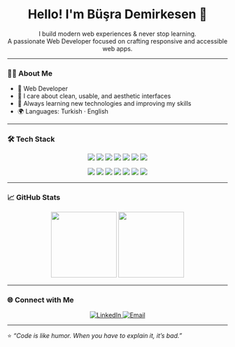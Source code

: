 <h1 align="center">Hello! I'm Büşra Demirkesen 👋</h1>
<p align="center">
  I build modern web experiences & never stop learning.<br>
  A passionate Web Developer focused on crafting responsive and accessible web apps.
</p>

---

### 🧑‍💻 About Me
- 🚀 Web Developer  
- 🎨 I care about clean, usable, and aesthetic interfaces  
- 🧠 Always learning new technologies and improving my skills  
- 🌍 Languages: Turkish · English  

---

### 🛠️ Tech Stack

<p align="center">
  <!-- Languages -->
  <img src="https://img.shields.io/badge/JavaScript-F7DF1E?style=for-the-badge&logo=javascript&logoColor=black"/>
  <img src="https://img.shields.io/badge/TypeScript-007ACC?style=for-the-badge&logo=typescript&logoColor=white"/>
  <img src="https://img.shields.io/badge/React-61DAFB?style=for-the-badge&logo=react&logoColor=black"/>
  <img src="https://img.shields.io/badge/Next.js-000000?style=for-the-badge&logo=nextdotjs&logoColor=white"/>
  <img src="https://img.shields.io/badge/Tailwind_CSS-38B2AC?style=for-the-badge&logo=tailwind-css&logoColor=white"/>
  <img src="https://img.shields.io/badge/Material_UI-007FFF?style=for-the-badge&logo=mui&logoColor=white"/>
  <img src="https://img.shields.io/badge/Bootstrap-563D7C?style=for-the-badge&logo=bootstrap&logoColor=white"/>
</p>

<p align="center">
  <!-- Tools -->
  <img src="https://img.shields.io/badge/Firebase-FFCA28?style=for-the-badge&logo=firebase&logoColor=black"/>
  <img src="https://img.shields.io/badge/Stripe-626CD9?style=for-the-badge&logo=stripe&logoColor=white"/>
  <img src="https://img.shields.io/badge/Vercel-000000?style=for-the-badge&logo=vercel&logoColor=white"/>
  <img src="https://img.shields.io/badge/Netlify-00C7B7?style=for-the-badge&logo=netlify&logoColor=white"/>
  <img src="https://img.shields.io/badge/Git-F05033?style=for-the-badge&logo=git&logoColor=white"/>
  <img src="https://img.shields.io/badge/Jest-C21325?style=for-the-badge&logo=jest&logoColor=white"/>
  <img src="https://img.shields.io/badge/Testing_Library-E33332?style=for-the-badge&logo=testing-library&logoColor=white"/>
</p>

---

### 📈 GitHub Stats

<p align="center">
  <img height="150" src="https://github-readme-stats-sigma-five.vercel.app/api?username=Busra-Demirkesen&show_icons=true&theme=tokyonight&cache_seconds=7200" />
  <img height="150" src="https://github-readme-stats-sigma-five.vercel.app/api/top-langs/?username=Busra-Demirkesen&layout=compact&theme=tokyonight&cache_seconds=7200" />
</p>

---

### 🌐 Connect with Me

<p align="center">
  <a href="https://www.linkedin.com/in/busra-demirkesen" target="_blank">
    <img src="https://img.shields.io/badge/LinkedIn-%230077B5.svg?style=for-the-badge&logo=linkedin&logoColor=white" alt="LinkedIn"/>
  </a>
  <a href="mailto:YOUR_EMAIL">
    <img src="https://img.shields.io/badge/Email-D14836?style=for-the-badge&logo=gmail&logoColor=white" alt="Email"/>
  </a>
</p>

---

⭐️ *“Code is like humor. When you have to explain it, it’s bad.”*
